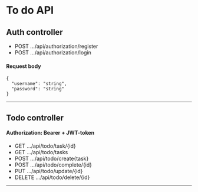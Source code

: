 # To do API

## Auth controller
- POST ...​/api​/authorization​/register
- POST ...​/api​/authorization​/login

#### Request body
```
{
  "username": "string",
  "password": "string"
}
```
---
## Todo controller
#### Authorization: Bearer + JWT-token
- GET .../api/todo/task/{id}
- GET .../api/todo/tasks
- POST .../api/todo/create{task}
- POST .../api/todo/complete/{id}
- PUT .../api/todo/update/{id}
- DELETE .../api/todo/delete/{id}
---
